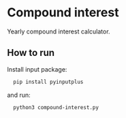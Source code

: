 # Compound interest

Yearly compound interest calculator.




## How to run
Install input package:

```bash
  pip install pyinputplus
```
and run:

```bash
  python3 compound-interest.py
```

